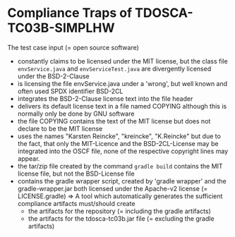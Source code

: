 # Compliance Traps of TDOSCA-TC03B-SIMPLHW

The test case input (= open source software)

* constantly claims to be licensed under the MIT license, but the class file ``envService.java`` and ``envServiceTest.java`` are divergently licensed under the BSD-2-Clause
* is licensing the file envService.java under a 'wrong', but well known and often used SPDX identifier BSD-2CL
* integrates the BSD-2-Clause license text into the file header
* delivers its default license text in a file named COPYING although this is normally only be done by GNU software
* the file COPYING contains the text of the MIT license but does not declare to be the MIT license
* uses the names "Karsten Reincke", "kreincke", "K.Reincke" but due to the fact, that only the MIT-Licence and the BSD-2CL-License may be integrated into the OSCF file, none of the respective copyright lines may appear.
* the tar/zip file created by the command ``gradle build`` contains the MIT license file, but not the BSD-License file
* contains the gradle wrapper script, created by 'gradle wrapper' and the gradle-wrapper.jar  both licensed under the Apache-v2 license (= LICENSE.gradle) => A tool which automatically generates the sufficient compliance artifacts must/should create
  - the artifacts for the repository (= including the gradle artifacts)
  - the artifacts for the tdosca-tc03b.jar file (= excluding the gradle artifacts)
